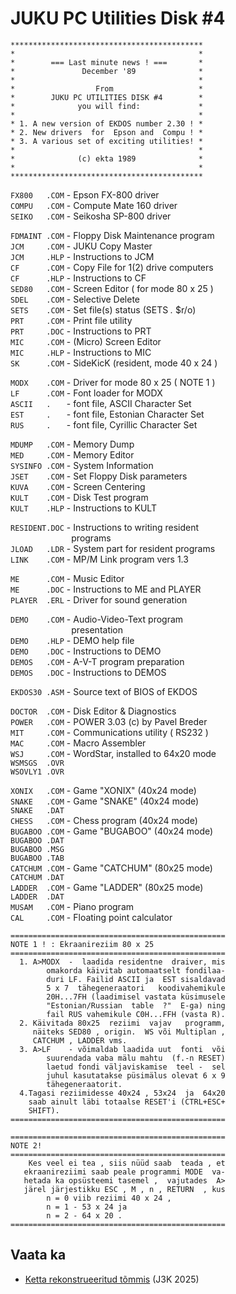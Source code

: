 # JUKU PC Utilities Disk #4

```
*******************************************
*                                         *
*        === Last minute news ! ===       *
*               December '89              *
*                                         *
*                  From                   *
*        JUKU PC UTILITIES DISK #4        *
*              you will find:             *
*                                         *
* 1. A new version of EKDOS number 2.30 ! *
* 2. New drivers  for  Epson and  Compu ! *
* 3. A various set of exciting utilities! *
*                                         *
*              (c) ekta 1989              *
*                                         *
*******************************************
```

``FX800   .COM`` - Epson     FX-800 driver  
``COMPU   .COM`` - Compute Mate 160 driver  
``SEIKO   .COM`` - Seikosha  SP-800 driver  
 
``FDMAINT .COM`` - Floppy Disk Maintenance program  
``JCM     .COM`` - JUKU Copy Master  
``JCM     .HLP`` - Instructions to JCM  
``CF      .COM`` - Copy File for 1(2) drive computers  
``CF      .HLP`` - Instructions to CF  
``SED80   .COM`` - Screen Editor ( for mode 80 x 25 )  
``SDEL    .COM`` - Selective Delete  
``SETS    .COM`` - Set file(s) status (SETS *.* $r/o)  
``PRT     .COM`` - Print file utility  
``PRT     .DOC`` - Instructions to PRT  
``MIC     .COM`` - (Micro) Screen Editor  
``MIC     .HLP`` - Instructions to MIC  
``SK      .COM`` - SideKicK (resident, mode 40 x 24 )  

``MODX    .COM`` - Driver for mode 80 x 25 ( NOTE 1 )  
``LF      .COM`` - Font loader for MODX  
``ASCII   .   ­`` - font file, ASCII Character Set  
``EST     .   ­`` - font file, Estonian Character Set  
``RUS     .   ­`` - font file, Cyrillic Character Set  

``MDUMP   .COM`` - Memory Dump  
``MED     .COM`` - Memory Editor  
``SYSINFO .COM`` - System Information  
``JSET    .COM`` - Set Floppy Disk parameters  
``KUVA    .COM`` - Screen Centering  
``KULT    .COM`` - Disk Test program  
``KULT    .HLP`` - Instructions to KULT  

``RESIDENT.DOC`` - Instructions to writing resident  
``­            ­``   programs  
``JLOAD   .LDR`` - System part for resident programs  
``LINK    .COM`` - MP/M Link program vers 1.3  

``ME      .COM`` - Music Editor   
``ME      .DOC`` - Instructions to ME and PLAYER  
``PLAYER  .ERL`` - Driver for sound generation  

``DEMO    .COM`` - Audio-Video-Text program  
``­            ­``   presentation  
``DEMO    .HLP`` - DEMO help file  
``DEMO    .DOC`` - Instructions to DEMO  
``DEMOS   .COM`` - A-V-T program preparation  
``DEMOS   .DOC`` - Instructions to DEMOS  
 
``EKDOS30 .ASM`` - Source text of BIOS of EKDOS  

``DOCTOR  .COM`` - Disk Editor & Diagnostics  
``POWER   .COM`` - POWER 3.03 (c) by Pavel Breder  
``MIT     .COM`` - Communications utility ( RS232 )  
``MAC     .COM`` - Macro Assembler   
``WSJ     .COM`` - WordStar, installed to 64x20 mode  
``WSMSGS  .OVR``  
``WSOVLY1 .OVR``  

``XONIX   .COM`` - Game "XONIX"   (40x24 mode)  
``SNAKE   .COM`` - Game "SNAKE"   (40x24 mode)  
``SNAKE   .DAT``  
``CHESS   .COM`` - Chess program  (40x24 mode)  
``BUGABOO .COM`` - Game "BUGABOO" (40x24 mode)  
``BUGABOO .DAT``  
``BUGABOO .MSG``  
``BUGABOO .TAB``  
``CATCHUM .COM`` - Game "CATCHUM" (80x25 mode)  
``CATCHUM .DAT``  
``LADDER  .COM`` - Game "LADDER"  (80x25 mode)  
``LADDER  .DAT``  
``MUSAM   .COM`` - Piano program  
``CAL     .COM`` - Floating point calculator  

```
================================================
NOTE 1 ! : Ekraanireziim 80 x 25 
================================================
  1. A>MODX  -  laadida residentne  draiver, mis
        omakorda käivitab automaatselt fondilaa-
        duri LF. Failid ASCII ja  EST sisaldavad
        5 x 7  tähegeneraatori   koodivahemikule
        20H...7FH (laadimisel vastata küsimusele
        "Estonian/Russian  table  ?"  E-ga) ning
        fail RUS vahemikule C0H...FFH (vasta R).
  2. Käivitada 80x25  reziimi  vajav   programm,
     näiteks SED80 , origin.  WS või Multiplan ,
     CATCHUM , LADDER vms.
  3. A>LF    - võimaldab laadida uut  fonti  või
        suurendada vaba mälu mahtu  (f.-n RESET)
        laetud fondi väljaviskamise  teel -  sel
        juhul kasutatakse püsimälus olevat 6 x 9
        tähegeneraatorit.
  4.Tagasi reziimidesse 40x24 , 53x24  ja  64x20
    saab ainult läbi totaalse RESET'i (CTRL+ESC+
    SHIFT).
================================================
```

```
================================================
NOTE 2!
================================================
    Kes veel ei tea , siis nüüd saab  teada , et
   ekraanireziimi saab peale programmi MODE  va-
   hetada ka opsüsteemi tasemel ,  vajutades  A>
   järel järjestikku ESC , M , n , RETURN  , kus
        n = 0 viib reziimi 40 x 24 ,
        n = 1 - 53 x 24 ja
        n = 2 - 64 x 20 .
================================================
```

## Vaata ka

* [Ketta rekonstrueeritud tõmmis](tarkvara-kataloog.md/#j3kutil4) (J3K 2025)
